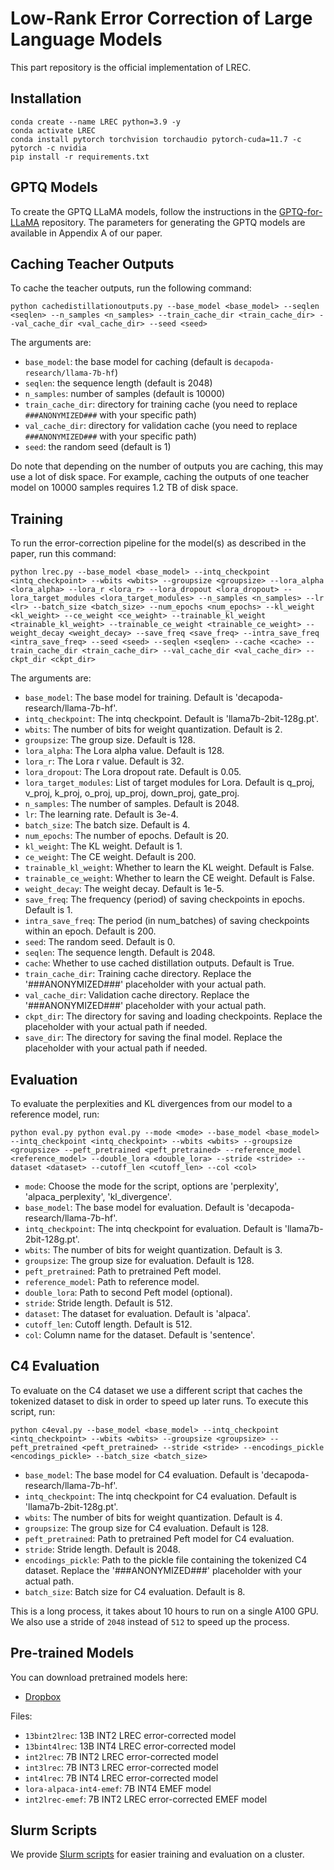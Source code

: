 # Low-Rank Error Correction of Large Language Models

This part repository is the official implementation of LREC. 

## Installation


```
conda create --name LREC python=3.9 -y
conda activate LREC
conda install pytorch torchvision torchaudio pytorch-cuda=11.7 -c pytorch -c nvidia
pip install -r requirements.txt
```

## GPTQ Models
To create the GPTQ LLaMA models, follow the instructions in the [GPTQ-for-LLaMA](
https://github.com/qwopqwop200/GPTQ-for-LLaMa) repository. The parameters for generating
the GPTQ models are available in Appendix A of our paper.

## Caching Teacher Outputs
To cache the teacher outputs, run the following command:

```
python cachedistillationoutputs.py --base_model <base_model> --seqlen <seqlen> --n_samples <n_samples> --train_cache_dir <train_cache_dir> --val_cache_dir <val_cache_dir> --seed <seed>
```

The arguments are:
- `base_model`: the base model for caching (default is `decapoda-research/llama-7b-hf`)
- `seqlen`: the sequence length (default is 2048)
- `n_samples`: number of samples (default is 10000)
- `train_cache_dir`: directory for training cache (you need to replace `###ANONYMIZED###` with your specific path)
- `val_cache_dir`: directory for validation cache (you need to replace `###ANONYMIZED###` with your specific path)
- `seed`: the random seed (default is 1)

Do note that depending on the number of outputs you are caching, this may use a lot of disk space. For example, caching the outputs of one teacher model on 10000 samples requires 1.2 TB of disk space.

## Training

To run the error-correction pipeline for the model(s) as described in the paper, run this command:

```
python lrec.py --base_model <base_model> --intq_checkpoint <intq_checkpoint> --wbits <wbits> --groupsize <groupsize> --lora_alpha <lora_alpha> --lora_r <lora_r> --lora_dropout <lora_dropout> --lora_target_modules <lora_target_modules> --n_samples <n_samples> --lr <lr> --batch_size <batch_size> --num_epochs <num_epochs> --kl_weight <kl_weight> --ce_weight <ce_weight> --trainable_kl_weight <trainable_kl_weight> --trainable_ce_weight <trainable_ce_weight> --weight_decay <weight_decay> --save_freq <save_freq> --intra_save_freq <intra_save_freq> --seed <seed> --seqlen <seqlen> --cache <cache> --train_cache_dir <train_cache_dir> --val_cache_dir <val_cache_dir> --ckpt_dir <ckpt_dir>
```

The arguments are:

- `base_model`: The base model for training. Default is 'decapoda-research/llama-7b-hf'.
- `intq_checkpoint`: The intq checkpoint. Default is 'llama7b-2bit-128g.pt'.
- `wbits`: The number of bits for weight quantization. Default is 2.
- `groupsize`: The group size. Default is 128.
- `lora_alpha`: The Lora alpha value. Default is 128.
- `lora_r`: The Lora r value. Default is 32.
- `lora_dropout`: The Lora dropout rate. Default is 0.05.
- `lora_target_modules`: List of target modules for Lora. Default is q_proj, v_proj, k_proj, o_proj, up_proj, down_proj, gate_proj.
- `n_samples`: The number of samples. Default is 2048.
- `lr`: The learning rate. Default is 3e-4.
- `batch_size`: The batch size. Default is 4.
- `num_epochs`: The number of epochs. Default is 20.
- `kl_weight`: The KL weight. Default is 1.
- `ce_weight`: The CE weight. Default is 200.
- `trainable_kl_weight`: Whether to learn the KL weight. Default is False.
- `trainable_ce_weight`: Whether to learn the CE weight. Default is False.
- `weight_decay`: The weight decay. Default is 1e-5.
- `save_freq`: The frequency (period) of saving checkpoints in epochs. Default is 1.
- `intra_save_freq`: The period (in num_batches) of saving checkpoints within an epoch. Default is 200.
- `seed`: The random seed. Default is 0.
- `seqlen`: The sequence length. Default is 2048.
- `cache`: Whether to use cached distillation outputs. Default is True.
- `train_cache_dir`: Training cache directory. Replace the '###ANONYMIZED###' placeholder with your actual path.
- `val_cache_dir`: Validation cache directory. Replace the '###ANONYMIZED###' placeholder with your actual path.
- `ckpt_dir`: The directory for saving and loading checkpoints. Replace the placeholder with your actual path if needed.
- `save_dir`: The directory for saving the final model. Replace the placeholder with your actual path if needed.


## Evaluation

To evaluate the perplexities and KL divergences from our model to a reference model, run:

```
python eval.py python eval.py --mode <mode> --base_model <base_model> --intq_checkpoint <intq_checkpoint> --wbits <wbits> --groupsize <groupsize> --peft_pretrained <peft_pretrained> --reference_model <reference_model> --double_lora <double_lora> --stride <stride> --dataset <dataset> --cutoff_len <cutoff_len> --col <col>
```
- `mode`: Choose the mode for the script, options are 'perplexity', 'alpaca_perplexity', 'kl_divergence'.
- `base_model`: The base model for evaluation. Default is 'decapoda-research/llama-7b-hf'.
- `intq_checkpoint`: The intq checkpoint for evaluation. Default is 'llama7b-2bit-128g.pt'.
- `wbits`: The number of bits for weight quantization. Default is 3.
- `groupsize`: The group size for evaluation. Default is 128.
- `peft_pretrained`: Path to pretrained Peft model.
- `reference_model`: Path to reference model.
- `double_lora`: Path to second Peft model (optional).
- `stride`: Stride length. Default is 512.
- `dataset`: The dataset for evaluation. Default is 'alpaca'.
- `cutoff_len`: Cutoff length. Default is 512.
- `col`: Column name for the dataset. Default is 'sentence'.


## C4 Evaluation
To evaluate on the C4 dataset we use a different script that caches the tokenized dataset
to disk in order to speed up later runs. To execute this script, run:

```
python c4eval.py --base_model <base_model> --intq_checkpoint <intq_checkpoint> --wbits <wbits> --groupsize <groupsize> --peft_pretrained <peft_pretrained> --stride <stride> --encodings_pickle <encodings_pickle> --batch_size <batch_size>
```
- `base_model`: The base model for C4 evaluation. Default is 'decapoda-research/llama-7b-hf'.
- `intq_checkpoint`: The intq checkpoint for C4 evaluation. Default is 'llama7b-2bit-128g.pt'.
- `wbits`: The number of bits for weight quantization. Default is 4.
- `groupsize`: The group size for C4 evaluation. Default is 128.
- `peft_pretrained`: Path to pretrained Peft model for C4 evaluation.
- `stride`: Stride length. Default is 2048.
- `encodings_pickle`: Path to the pickle file containing the tokenized C4 dataset. Replace the '###ANONYMIZED###' placeholder with your actual path.
- `batch_size`: Batch size for C4 evaluation. Default is 8.

This is a long process, it takes about 10 hours to run on a single A100 GPU. We also use a stride of `2048` instead of `512` to speed up the process.


## Pre-trained Models

You can download pretrained models here:

- [Dropbox](https://www.dropbox.com/sh/men4rrxs4slhq4r/AAApp_4lcD9uXJKn31Zb1A-Ea?dl=0)

Files:

- `13bint2lrec`: 13B INT2 LREC error-corrected model
- `13bint4lrec`: 13B INT4 LREC error-corrected model
- `int2lrec`: 7B INT2 LREC error-corrected model
- `int3lrec`: 7B INT3 LREC error-corrected model
- `int4lrec`: 7B INT4 LREC error-corrected model
- `lora-alpaca-int4-emef`: 7B INT4 EMEF model
- `int2lrec-emef`: 7B INT2 LREC error-corrected EMEF model

## Slurm Scripts

We provide [Slurm scripts](slurm_helper_scripts/) for easier training and evaluation on a cluster.